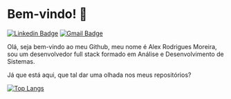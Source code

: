 # Bem-vindo! 👋

[![Linkedin Badge](https://img.shields.io/badge/-Alex%20Rodrigues%20Moreira-085ff7?style=flat-square&logo=Linkedin&logoColor=white&link=https://www.linkedin.com/in/alxrdev/)](https://www.linkedin.com/in/alxrdev/) 
[![Gmail Badge](https://img.shields.io/badge/-rodriguesalex793@gmail.com-085ff7?style=flat-square&logo=Gmail&logoColor=white&link=mailto:rodriguesalex793@gmail.com)](mailto:rodriguesalex793@gmail.com)

Olá, seja bem-vindo ao meu Github, meu nome é Alex Rodrigues Moreira, sou um desenvolvedor full stack formado em Análise e Desenvolvimento de Sistemas.

Já que está aqui, que tal dar uma olhada nos meus repositórios?

[![Top Langs](https://github-readme-stats.vercel.app/api/top-langs/?username=alxrdev&layout=compact)](https://github.com/anuraghazra/github-readme-stats)

<!--
**alxrdev/alxrdev** is a ✨ _special_ ✨ repository because its `README.md` (this file) appears on your GitHub profile.
